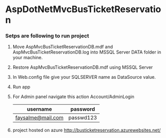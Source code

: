 # AspDotNetMvcBusTicketReservation
### Setps are following to run project
1. Move AspMvcBusTicketReservationDB.mdf and AspMvcBusTicketReservationDB.log into MSSQL Server DATA folder in your machine.
2. Restore AspMvcBusTicketReservationDB.mdf using MSSQL Server
3. In Web.config file give your SQLSERVER name as DataSource value.
4. Run app
5. For Admin panel navigate this action Account/AdminLogin

    | username         | password      |
    | -----------------|:-------------:|
    |faysalme@mail.com | passwd123     |
    
 6. project hosted on azure http://busticketreservation.azurewebsites.net/

